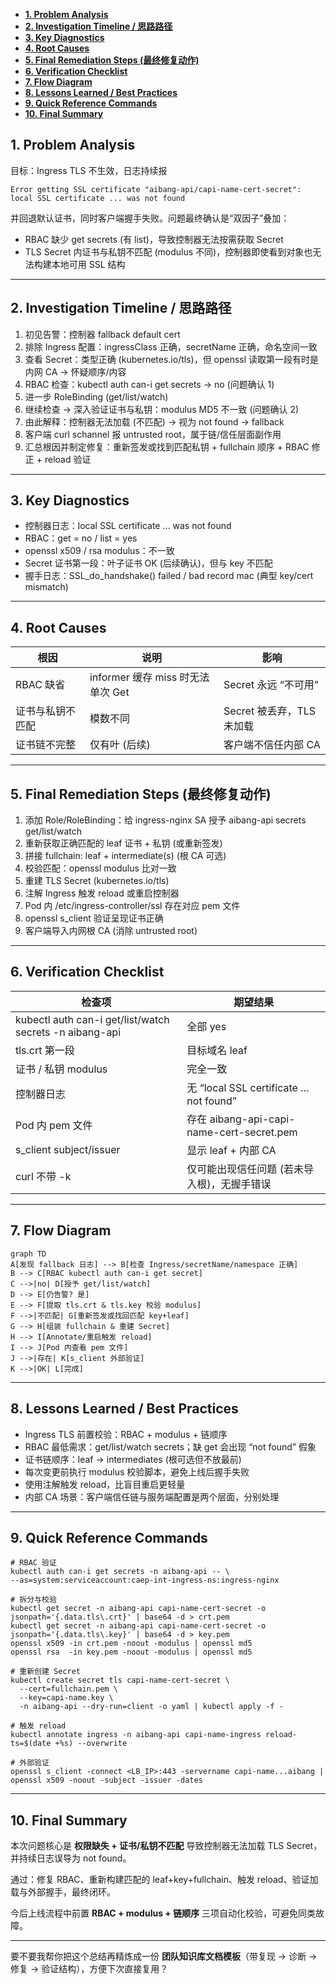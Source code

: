 - [**1. Problem Analysis**](#1-problem-analysis)
- [**2. Investigation Timeline / 思路路径**](#2-investigation-timeline--思路路径)
- [**3. Key Diagnostics**](#3-key-diagnostics)
- [**4. Root Causes**](#4-root-causes)
- [**5. Final Remediation Steps (最终修复动作)**](#5-final-remediation-steps-最终修复动作)
- [**6. Verification Checklist**](#6-verification-checklist)
- [**7. Flow Diagram**](#7-flow-diagram)
- [**8. Lessons Learned / Best Practices**](#8-lessons-learned--best-practices)
- [**9. Quick Reference Commands**](#9-quick-reference-commands)
- [**10. Final Summary**](#10-final-summary)

## **1. Problem Analysis**

目标：Ingress TLS 不生效，日志持续报

```
Error getting SSL certificate "aibang-api/capi-name-cert-secret":
local SSL certificate ... was not found
```

并回退默认证书，同时客户端握手失败。问题最终确认是“双因子”叠加：

- RBAC 缺少 get secrets (有 list)，导致控制器无法按需获取 Secret
- TLS Secret 内证书与私钥不匹配 (modulus 不同)，控制器即使看到对象也无法构建本地可用 SSL 结构

---

## **2. Investigation Timeline / 思路路径**

1. 初见告警：控制器 fallback default cert
2. 排除 Ingress 配置：ingressClass 正确，secretName 正确，命名空间一致
3. 查看 Secret：类型正确 (kubernetes.io/tls)，但 openssl 读取第一段有时是内网 CA → 怀疑顺序/内容
4. RBAC 检查：kubectl auth can-i get secrets → no (问题确认 1)
5. 进一步 RoleBinding (get/list/watch)
6. 继续检查 → 深入验证证书与私钥：modulus MD5 不一致 (问题确认 2)
7. 由此解释：控制器无法加载 (不匹配) → 视为 not found → fallback
8. 客户端 curl schannel 报 untrusted root，属于链/信任层面副作用
9. 汇总根因并制定修复：重新签发或找到匹配私钥 + fullchain 顺序 + RBAC 修正 + reload 验证

---

## **3. Key Diagnostics**

- 控制器日志：local SSL certificate … was not found
- RBAC：get = no / list = yes
- openssl x509 / rsa modulus：不一致
- Secret 证书第一段：叶子证书 OK (后续确认)，但与 key 不匹配
- 握手日志：SSL_do_handshake() failed / bad record mac (典型 key/cert mismatch)

---

## **4. Root Causes**

| **根因**         | **说明**                          | **影响**                  |
| ---------------- | --------------------------------- | ------------------------- |
| RBAC 缺省        | informer 缓存 miss 时无法单次 Get | Secret 永远 “不可用”      |
| 证书与私钥不匹配 | 模数不同                          | Secret 被丢弃，TLS 未加载 |
| 证书链不完整     | 仅有叶 (后续)                     | 客户端不信任内部 CA       |

---

## **5. Final Remediation Steps (最终修复动作)**

1. 添加 Role/RoleBinding：给 ingress-nginx SA 授予 aibang-api secrets get/list/watch
2. 重新获取正确匹配的 leaf 证书 + 私钥 (或重新签发)
3. 拼接 fullchain: leaf + intermediate(s) (根 CA 可选)
4. 校验匹配：openssl modulus 比对一致
5. 重建 TLS Secret (kubernetes.io/tls)
6. 注解 Ingress 触发 reload 或重启控制器
7. Pod 内 /etc/ingress-controller/ssl 存在对应 pem 文件
8. openssl s_client 验证呈现证书正确
9. 客户端导入内网根 CA (消除 untrusted root)

---

## **6. Verification Checklist**

| **检查项**                                           | **期望结果**                                |
| ---------------------------------------------------- | ------------------------------------------- |
| kubectl auth can-i get/list/watch secrets -n aibang-api | 全部 yes                                    |
| tls.crt 第一段                                       | 目标域名 leaf                               |
| 证书 / 私钥 modulus                                  | 完全一致                                    |
| 控制器日志                                           | 无 “local SSL certificate … not found”      |
| Pod 内 pem 文件                                      | 存在 aibang-api-capi-name-cert-secret.pem  |
| s_client subject/issuer                              | 显示 leaf + 内部 CA                         |
| curl 不带 -k                                         | 仅可能出现信任问题 (若未导入根)，无握手错误 |

---

## **7. Flow Diagram**

```mermaid
graph TD
A[发现 fallback 日志] --> B[检查 Ingress/secretName/namespace 正确]
B --> C[RBAC kubectl auth can-i get secret]
C -->|no| D[授予 get/list/watch]
D --> E[仍告警? 是]
E --> F[提取 tls.crt & tls.key 校验 modulus]
F -->|不匹配| G[重新签发或找回匹配 key+leaf]
G --> H[组装 fullchain & 重建 Secret]
H --> I[Annotate/重启触发 reload]
I --> J[Pod 内查看 pem 文件]
J -->|存在| K[s_client 外部验证]
K -->|OK| L[完成]
```

---

## **8. Lessons Learned / Best Practices**

- Ingress TLS 前置校验：RBAC + modulus + 链顺序
- RBAC 最低需求：get/list/watch secrets；缺 get 会出现 “not found” 假象
- 证书链顺序：leaf → intermediates (根可选但不放最前)
- 每次变更前执行 modulus 校验脚本，避免上线后握手失败
- 使用注解触发 reload，比盲目重启更轻量
- 内部 CA 场景：客户端信任链与服务端配置是两个层面，分别处理

---

## **9. Quick Reference Commands**

```
# RBAC 验证
kubectl auth can-i get secrets -n aibang-api -- \
--as=system:serviceaccount:caep-int-ingress-ns:ingress-nginx

# 拆分与校验
kubectl get secret -n aibang-api capi-name-cert-secret -o jsonpath='{.data.tls\.crt}' | base64 -d > crt.pem
kubectl get secret -n aibang-api capi-name-cert-secret -o jsonpath='{.data.tls\.key}' | base64 -d > key.pem
openssl x509 -in crt.pem -noout -modulus | openssl md5
openssl rsa  -in key.pem -noout -modulus | openssl md5

# 重新创建 Secret
kubectl create secret tls capi-name-cert-secret \
  --cert=fullchain.pem \
  --key=capi-name.key \
  -n aibang-api --dry-run=client -o yaml | kubectl apply -f -

# 触发 reload
kubectl annotate ingress -n aibang-api capi-name-ingress reload-ts=$(date +%s) --overwrite

# 外部验证
openssl s_client -connect <LB_IP>:443 -servername capi-name...aibang | openssl x509 -noout -subject -issuer -dates
```

---

## **10. Final Summary**

本次问题核心是 **权限缺失 + 证书/私钥不匹配** 导致控制器无法加载 TLS Secret，并持续日志误导为 not found。

通过：修复 RBAC、重新构建匹配的 leaf+key+fullchain、触发 reload、验证加载与外部握手，最终闭环。

今后上线流程中前置 **RBAC + modulus + 链顺序** 三项自动化校验，可避免同类故障。

---

要不要我帮你把这个总结再精炼成一份 **团队知识库文档模板**（带复现 → 诊断 → 修复 → 验证结构），方便下次直接复用？
